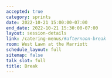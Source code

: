 ```yaml
---
accepted: true
category: sprints
date: 2022-10-21 15:00:00-07:00
end_date: 2022-10-21 15:30:00-07:00
layout: session-details
link: /catering-menus/#afternoon-break
room: West Lawn at the Marriott
schedule_layout: full
sitemap: false
talk_slot: full
title: Break
---
```

